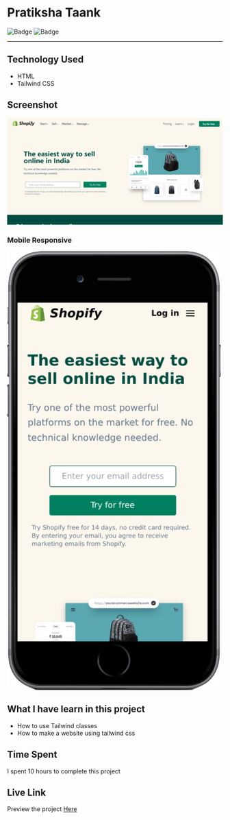 # Pratiksha Taank
![Badge](https://img.shields.io/badge/Responsive-Yes-green)
![Badge](https://img.shields.io/badge/Live-Yes-brightgreen)
***
## Technology Used
- HTML
- Tailwind CSS
## Screenshot
![Shopify  Clone](./Images/laptop.png)

### Mobile Responsive
![Responsive](./images/mobile-black.png)
## What I have learn in this project
- How to use Tailwind classes
- How to make a website using tailwind css
## Time Spent
I spent 10 hours to complete this project
## Live Link
Preview the project [Here](https://shopify-clone-twcss.netlify.app/)
